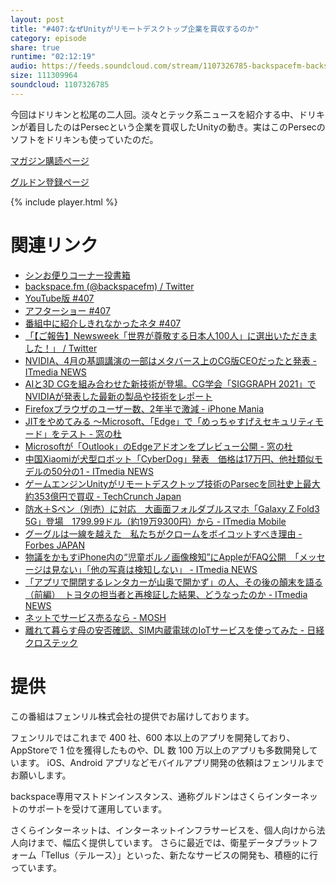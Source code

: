 ```yaml
---
layout: post
title: "#407:なぜUnityがリモートデスクトップ企業を買収するのか"
category: episode
share: true
runtime: "02:12:19"
audio: https://feeds.soundcloud.com/stream/1107326785-backspacefm-backspacefm-407.mp3
size: 111309964
soundcloud: 1107326785
---
```


今回はドリキンと松尾の二人回。淡々とテック系ニュースを紹介する中、ドリキンが着目したのはPersecという企業を買収したUnityの動き。実はこのPersecのソフトをドリキンも使っていたのだ。

[マガジン購読ページ](https://note.com/drikin/m/m55ec296b7655)

[グルドン登録ページ](https://mstdn.guru/invite/3WVHpSMr)

{% include player.html %}

# 関連リンク
* [シンお便りコーナー投書箱](https://forms.gle/NDBngfLwc3jKbLEJ6)
* [backspace.fm (@backspacefm) / Twitter](https://twitter.com/backspacefm)
* [YouTube版 #407](https://youtu.be/32TUgQuRlbw)
* [アフターショー #407](https://note.com/backspacefm/n/n95786681853d)
* [番組中に紹介しきれなかったネタ #407](https://note.com/mazzo/n/n92837136aca6)
* [ 「【ご報告】Newsweek「世界が尊敬する日本人100人」に選出いただきました！」 / Twitter](https://twitter.com/officeblack/status/1422370796345860099)
* [NVIDIA、4月の基調講演の一部はメタバース上のCG版CEOだったと発表 - ITmedia NEWS](https://www.itmedia.co.jp/news/articles/2108/13/news065.html)
* [AIと3D CGを組み合わせた新技術が登場。CG学会「SIGGRAPH 2021」でNVIDIAが発表した最新の製品や技術をレポート](https://www.4gamer.net/games/121/G012181/20210812039/)
* [Firefoxブラウザのユーザー数、2年半で激減 - iPhone Mania](https://iphone-mania.jp/news-388634/)
* [JITをやめてみる ～Microsoft、「Edge」で「めっちゃすげえセキュリティモード」をテスト - 窓の杜](https://forest.watch.impress.co.jp/docs/news/1342849.html)
* [Microsoftが「Outlook」のEdgeアドオンをプレビュー公開 - 窓の杜](https://forest.watch.impress.co.jp/docs/news/1333601.html)
* [中国Xiaomiが犬型ロボット「CyberDog」発表　価格は17万円、他社類似モデルの50分の1 - ITmedia NEWS](https://www.itmedia.co.jp/news/articles/2108/11/news084.html)
* [ゲームエンジンUnityがリモートデスクトップ技術のParsecを同社史上最大約353億円で買収 - TechCrunch Japan](https://jp.techcrunch.com/2021/08/12/2021-08-10-unity-to-acquire-parsec-in-its-biggest-acquisition-to-date/)
* [防水＋Sペン（別売）に対応　大画面フォルダブルスマホ「Galaxy Z Fold3 5G」登場　1799.99ドル（約19万9300円）から - ITmedia Mobile](https://www.itmedia.co.jp/mobile/articles/2108/11/news135.html)
* [グーグルは一線を越えた　私たちがクロームをボイコットすべき理由 - Forbes JAPAN](https://forbesjapan.com/articles/detail/42088)
* [物議をかもすiPhone内の“児童ポルノ画像検知”にAppleがFAQ公開　「メッセージは見ない」「他の写真は検知しない」 - ITmedia NEWS](https://www.itmedia.co.jp/news/articles/2108/10/news060.html)
* [「アプリで開閉するレンタカーが山奥で開かず」の人、その後の顛末を語る（前編）　トヨタの担当者と再検証した結果、どうなったのか - ITmedia NEWS](https://www.itmedia.co.jp/news/articles/2108/11/news086.html)
* [ネットでサービス売るなら - MOSH](https://mosh.jp/)
* [離れて暮らす母の安否確認、SIM内蔵電球のIoTサービスを使ってみた - 日経クロステック](https://xtech.nikkei.com/atcl/nxt/column/18/01736/073000003/)

# 提供

この番組はフェンリル株式会社の提供でお届けしております。

フェンリルではこれまで 400 社、600 本以上のアプリを開発しており、AppStoreで 1 位を獲得したものや、DL 数 100 万以上のアプリも多数開発しています。
iOS、Android アプリなどモバイルアプリ開発の依頼はフェンリルまでお願いします。

backspace専用マストドンインスタンス、通称グルドンはさくらインターネットのサポートを受けて運用しています。

さくらインターネットは、インターネットインフラサービスを、個人向けから法人向けまで、幅広く提供しています。
さらに最近では、衛星データプラットフォーム「Tellus（テルース）」といった、新たなサービスの開発も、積極的に行っています。
